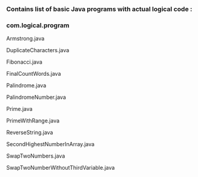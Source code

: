 ### Contains list of basic Java programs with actual logical code : 
### com.logical.program 
Armstrong.java

DuplicateCharacters.java

Fibonacci.java

FinalCountWords.java

Palindrome.java

PalindromeNumber.java

Prime.java

PrimeWithRange.java

ReverseString.java

SecondHighestNumberInArray.java

SwapTwoNumbers.java

SwapTwoNumberWithoutThirdVariable.java
